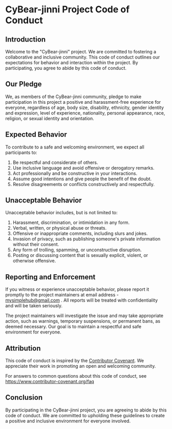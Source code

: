 # CyBear-jinni Project Code of Conduct

## Introduction

Welcome to the "CyBear-jinni" project. We are committed to fostering a collaborative and inclusive community. This code of conduct outlines our expectations for behavior and interaction within the project. By participating, you agree to abide by this code of conduct.

## Our Pledge

We, as members of the CyBear-jinni community, pledge to make participation in this project a positive and harassment-free experience for everyone, regardless of age, body size, disability, ethnicity, gender identity and expression, level of experience, nationality, personal appearance, race, religion, or sexual identity and orientation.

## Expected Behavior

To contribute to a safe and welcoming environment, we expect all participants to:

1. Be respectful and considerate of others.
2. Use inclusive language and avoid offensive or derogatory remarks.
3. Act professionally and be constructive in your interactions.
4. Assume good intentions and give people the benefit of the doubt.
5. Resolve disagreements or conflicts constructively and respectfully.

## Unacceptable Behavior

Unacceptable behavior includes, but is not limited to:

1. Harassment, discrimination, or intimidation in any form.
2. Verbal, written, or physical abuse or threats.
3. Offensive or inappropriate comments, including slurs and jokes.
4. Invasion of privacy, such as publishing someone's private information without their consent.
5. Any form of trolling, spamming, or unconstructive disruption.
6. Posting or discussing content that is sexually explicit, violent, or otherwise offensive.

## Reporting and Enforcement

If you witness or experience unacceptable behavior, please report it promptly to the project maintainers at email address - mysimplehub@gmail.com . All reports will be treated with confidentiality and will be taken seriously.

The project maintainers will investigate the issue and may take appropriate action, such as warnings, temporary suspensions, or permanent bans, as deemed necessary. Our goal is to maintain a respectful and safe environment for everyone.

## Attribution

This code of conduct is inspired by the [Contributor Covenant](https://www.contributor-covenant.org/version/2/0/code_of_conduct.html). We appreciate their work in promoting an open and welcoming community.

For answers to common questions about this code of conduct, see
https://www.contributor-covenant.org/faq

## Conclusion

By participating in the CyBear-jinni project, you are agreeing to abide by this code of conduct. We are committed to upholding these guidelines to create a positive and inclusive environment for everyone involved.
